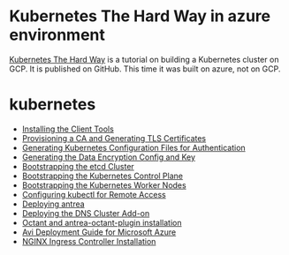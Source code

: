 # Kubernetes The Hard Way in azure environment
[Kubernetes The Hard Way](https://github.com/kelseyhightower/kubernetes-the-hard-way) is a tutorial on building a Kubernetes cluster on GCP. It is published on GitHub.
This time it was built on azure, not on GCP.
# kubernetes
+ [Installing the Client Tools](https://github.com/Nagi-masashi/kubernetes/blob/main/docs/01-Installing%20the%20Client%20Tools.md)
+ [Provisioning a CA and Generating TLS Certificates](https://github.com/Nagi-masashi/kubernetes/blob/main/docs/02-Provisioning%20a%20CA%20and%20Generating%20TLS%20Certificates.md)
+ [Generating Kubernetes Configuration Files for Authentication](https://github.com/Nagi-masashi/kubernetes/blob/main/docs/03-Generating%20Kubernetes%20Configuration%20Files%20for%20Authentication.md)
+ [Generating the Data Encryption Config and Key](https://github.com/Nagi-masashi/kubernetes/blob/main/docs/04-Generating%20the%20Data%20Encryption%20Config%20and%20Key.md)
+ [Bootstrapping the etcd Cluster](https://github.com/Nagi-masashi/kubernetes/blob/main/docs/05-Bootstrapping%20the%20etcd%20Cluster.md)
+ [Bootstrapping the Kubernetes Control Plane](https://github.com/Nagi-masashi/kubernetes/blob/main/docs/06-Bootstrapping%20the%20Kubernetes%20Control%20Plane.md)
+ [Bootstrapping the Kubernetes Worker Nodes](https://github.com/Nagi-masashi/kubernetes/blob/main/docs/07-Bootstrapping%20the%20Kubernetes%20Worker%20Nodes.md)
+ [Configuring kubectl for Remote Access](https://github.com/Nagi-masashi/kubernetes/blob/main/docs/08-Configuring%20kubectl%20for%20Remote%20Access.md)
+ [Deploying antrea](https://github.com/Nagi-masashi/kubernetes/blob/main/docs/09-Deploying%20antrea.md)
+ [Deploying the DNS Cluster Add-on](https://github.com/Nagi-masashi/kubernetes/blob/main/docs/10-Deploying%20the%20DNS%20Cluster%20Add-on.md)
+ [Octant and antrea-octant-plugin installation](https://github.com/Nagi-masashi/kubernetes/blob/main/docs/11-Octant%20and%20antrea-octant-plugin%20installation.md)
+ [Avi Deployment Guide for Microsoft Azure](https://github.com/Nagi-masashi/kubernetes/blob/main/docs/12-Avi%20Deployment%20Guide%20for%20Microsoft%20Azure.md)
+ [NGINX Ingress Controller Installation](https://github.com/Nagi-masashi/kubernetes/blob/main/docs/13-NGINX%20Ingress%20Controller%20Installation.md)
